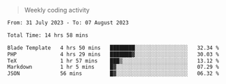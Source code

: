 > Weekly coding activity
<!--START_SECTION:waka-->

```txt
From: 31 July 2023 - To: 07 August 2023

Total Time: 14 hrs 58 mins

Blade Template   4 hrs 50 mins   ████████░░░░░░░░░░░░░░░░░   32.34 %
PHP              4 hrs 29 mins   ███████▓░░░░░░░░░░░░░░░░░   30.03 %
TeX              1 hr 57 mins    ███▒░░░░░░░░░░░░░░░░░░░░░   13.12 %
Markdown         1 hr 5 mins     █▓░░░░░░░░░░░░░░░░░░░░░░░   07.29 %
JSON             56 mins         █▓░░░░░░░░░░░░░░░░░░░░░░░   06.32 %
```

<!--END_SECTION:waka-->
